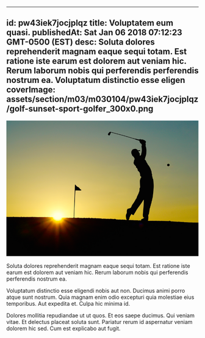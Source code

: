 
---
id: pw43iek7jocjplqz
title: Voluptatem eum quasi.
publishedAt: Sat Jan 06 2018 07:12:23 GMT-0500 (EST)
desc: Soluta dolores reprehenderit magnam eaque sequi totam. Est ratione iste earum est dolorem aut veniam hic. Rerum laborum nobis qui perferendis perferendis nostrum ea. Voluptatum distinctio esse eligen
coverImage: assets/section/m03/m030104/pw43iek7jocjplqz/golf-sunset-sport-golfer_300x0.png
---

![image from pexels.com](assets/section/m03/m030104/pw43iek7jocjplqz/golf-sunset-sport-golfer.png)

Soluta dolores reprehenderit magnam eaque sequi totam. Est ratione iste earum est dolorem aut veniam hic. Rerum laborum nobis qui perferendis perferendis nostrum ea.
 
Voluptatum distinctio esse eligendi nobis aut non. Ducimus animi porro atque sunt nostrum. Quia magnam enim odio excepturi quia molestiae eius temporibus. Aut expedita et. Culpa hic minima id.
 
Dolores mollitia repudiandae ut ut quos. Et eos saepe ducimus. Qui veniam vitae. Et delectus placeat soluta sunt. Pariatur rerum id aspernatur veniam dolorem hic sed. Cum est explicabo aut fugit.

